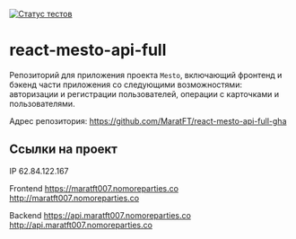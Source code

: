 [![Статус тестов](../../actions/workflows/tests.yml/badge.svg)](../../actions/workflows/tests.yml)

# react-mesto-api-full

Репозиторий для приложения проекта `Mesto`, включающий фронтенд и бэкенд части приложения со следующими возможностями: авторизации и регистрации пользователей, операции с карточками и пользователями.

Адрес репозитория: https://github.com/MaratFT/react-mesto-api-full-gha

## Ссылки на проект

IP 62.84.122.167

Frontend https://maratft007.nomoreparties.co
http://maratft007.nomoreparties.co

Backend https://api.maratft007.nomoreparties.co
http://api.maratft007.nomoreparties.co
